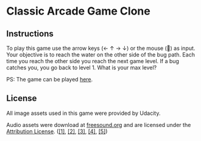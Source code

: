 # Classic Arcade Game Clone

## Instructions

To play this game use the arrow keys (&larr; &uarr; &rarr; &darr;) or the mouse (&#128001;) as input. Your objective is to reach the water on the other side of the bug path. Each time you reach the other side you reach the next game level. If a bug catches you, you go back to level 1. What is your max level?

PS: The game can be played [here](https://riusuky.github.io/udacity-web-front-end/6.Classic_Arcade_Game_Clone/index.html).

## License

All image assets used in this game were provided by Udacity.

Audio assets were download at [freesound.org](https://www.freesound.org) and are licensed under the [Attribution License](https://creativecommons.org/licenses/by/3.0/). ([\[1\]](https://www.freesound.org/people/Manuel%20Calurano/sounds/143291/), [\[2\]](https://www.freesound.org/people/Sandermotions/sounds/277021/), [\[3\]](https://www.freesound.org/people/Under7dude/sounds/163441/), [\[4\]](https://www.freesound.org/people/frankum/sounds/384468/), [\[5\]](https://www.freesound.org/people/InspectorJ/sounds/345560/))
